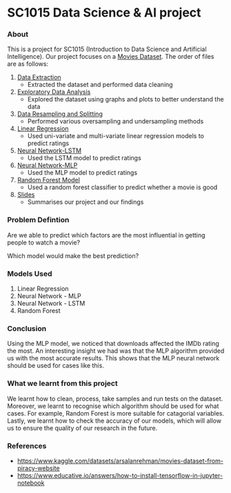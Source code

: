 # SC1015 Data Science & AI project
### About
This is a project for SC1015 (Introduction to Data Science and Artificial Intelligence).
Our project focuses on a [Movies Dataset](https://www.kaggle.com/datasets/arsalanrehman/movies-dataset-from-piracy-website). The order of files are as follows:

1. [Data Extraction](https://github.com/bombaysus/DSAI-Project/blob/main/Data-Extraction.ipynb) 
    * Extracted the dataset and performed data cleaning 
2. [Exploratory Data Analysis](https://github.com/bombaysus/DSAI-Project/blob/main/Exploratory-Data-Analysis.ipynb)
    * Explored the dataset using graphs and plots to better understand the data 
3. [Data Resampling and Splitting](https://github.com/bombaysus/DSAI-Project/blob/main/Data-Resampling-and-Splitting.ipynb)
    * Performed various oversampling and undersampling methods 
4. [Linear Regression](https://github.com/bombaysus/DSAI-Project/blob/main/Linear-Regression.ipynb)
    * Used uni-variate and multi-variate linear regression models to predict ratings  
5. [Neural Network-LSTM](https://github.com/bombaysus/DSAI-Project/blob/main/Neural-Network-LSTM.ipynb)
    * Used the LSTM model to predict ratings
6. [Neural Network-MLP](https://github.com/bombaysus/DSAI-Project/blob/main/Neural-Network-MLP.ipynb)
    * Used the MLP model to predict ratings
7. [Random Forest Model](https://github.com/bombaysus/DSAI-Project/blob/main/Random-Forest.ipynb)
    * Used a random forest classifier to predict whether a movie is good 
8. [Slides](https://www.canva.com/design/DAFf9rcu6s8/_Z2kIJdfm5uJg5uSSkSJbA/watch?utm_content=DAFf9rcu6s8&utm_campaign=designshare&utm_medium=link&utm_source=publishsharelink)
    * Summarises our project and our findings 
  

### Problem Defintion 
Are we able to predict which factors are the most influential in getting people to watch a movie?

Which model would make the best prediction?

### Models Used 
1. Linear Regression 
2. Neural Network - MLP 
3. Neural Network - LSTM 
4. Random Forest 

### Conclusion 
Using the MLP model, we noticed that downloads affected the IMDb rating the most. An interesting insight we had was that the MLP algorithm provided us with the most accurate results. This shows that the MLP neural network should be used for cases like this.

### What we learnt from this project 
We learnt how to clean, process, take samples and run tests on the dataset. Moreover, we learnt to recognise which algorithm should be used for what cases. For example, Random Forest is more suitable for catagorial variables. Lastly, we learnt how to check the accuracy of our models, which will allow us to ensure the quality of our research in the future.

### References 
* https://www.kaggle.com/datasets/arsalanrehman/movies-dataset-from-piracy-website
* https://www.educative.io/answers/how-to-install-tensorflow-in-jupyter-notebook
